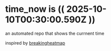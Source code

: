 # time_now is (( 2025-10-10T00:30:00.590Z ))

an automated repo that shows the currnent time

inspired by [breakingheatmap](https://github.com/breakingheatmap/breakingheatmap)